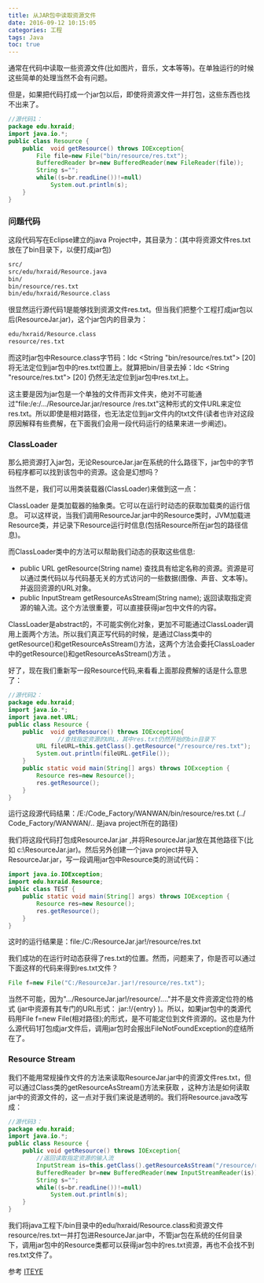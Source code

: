 ```yaml
---
title: 从JAR包中读取资源文件
date: 2016-09-12 10:15:05
categories: 工程
tags: Java
toc: true
---
```


通常在代码中读取一些资源文件(比如图片，音乐，文本等等)。在单独运行的时候这些简单的处理当然不会有问题。

但是，如果把代码打成一个jar包以后，即使将资源文件一并打包，这些东西也找不出来了。

```java
//源代码1：  
package edu.hxraid;
import java.io.*;
public class Resource {
    public  void getResource() throws IOException{
        File file=new File("bin/resource/res.txt");
        BufferedReader br=new BufferedReader(new FileReader(file));
        String s="";
        while((s=br.readLine())!=null)
            System.out.println(s);
    }
}
```

### 问题代码

这段代码写在Eclipse建立的java Project中，其目录为：(其中将资源文件res.txt放在了bin目录下，以便打成jar包)

```bash
src/
src/edu/hxraid/Resource.java
bin/
bin/resource/res.txt
bin/edu/hxraid/Resource.class
```

很显然运行源代码1是能够找到资源文件res.txt。但当我们把整个工程打成jar包以后(ResourceJar.jar)，这个jar包内的目录为：

```bash
edu/hxraid/Resource.class
resource/res.txt
```

而这时jar包中Resource.class字节码：ldc <String "bin/resource/res.txt"> [20] 将无法定位到jar包中的res.txt位置上。就算把bin/目录去掉：ldc <String "resource/res.txt"> [20] 仍然无法定位到jar包中res.txt上。

这主要是因为jar包是一个单独的文件而非文件夹，绝对不可能通过"file:/e:/.../ResourceJar.jar/resource /res.txt"这种形式的文件URL来定位res.txt。所以即使是相对路径，也无法定位到jar文件内的txt文件(读者也许对这段原因解释有些费解，在下面我们会用一段代码运行的结果来进一步阐述)。

### ClassLoader

那么把资源打入jar包，无论ResourceJar.jar在系统的什么路径下，jar包中的字节码程序都可以找到该包中的资源。这会是幻想吗？

当然不是，我们可以用类装载器(ClassLoader)来做到这一点：

ClassLoader 是类加载器的抽象类。它可以在运行时动态的获取加载类的运行信息。 可以这样说，当我们调用ResourceJar.jar中的Resource类时，JVM加载进Resource类，并记录下Resource运行时信息(包括Resource所在jar包的路径信息)。

而ClassLoader类中的方法可以帮助我们动态的获取这些信息:

* public URL getResource(String name) 
    查找具有给定名称的资源。资源是可以通过类代码以与代码基无关的方式访问的一些数据(图像、声音、文本等)。并返回资源的URL对象。
* public InputStream getResourceAsStream(String name); 
    返回读取指定资源的输入流。这个方法很重要，可以直接获得jar包中文件的内容。

ClassLoader是abstract的，不可能实例化对象，更加不可能通过ClassLoader调用上面两个方法。所以我们真正写代码的时候，是通过Class类中的getResource()和getResourceAsStream()方法，这两个方法会委托ClassLoader中的getResource()和getResourceAsStream()方法 。

好了，现在我们重新写一段Resource代码,来看看上面那段费解的话是什么意思了：

```java
//源代码2：  
package edu.hxraid;
import java.io.*;
import java.net.URL;
public class Resource {
    public  void getResource() throws IOException{
              //查找指定资源的URL，其中res.txt仍然开始的bin目录下
        URL fileURL=this.getClass().getResource("/resource/res.txt");
        System.out.println(fileURL.getFile());
    }
    public static void main(String[] args) throws IOException {
        Resource res=new Resource();
        res.getResource();
    }
}
```

运行这段源代码结果：/E:/Code_Factory/WANWAN/bin/resource/res.txt  (../ Code_Factory/WANWAN/.. 是java project所在的路径)

我们将这段代码打包成ResourceJar.jar ,并将ResourceJar.jar放在其他路径下(比如 c:\ResourceJar.jar)。然后另外创建一个java project并导入ResourceJar.jar，写一段调用jar包中Resource类的测试代码：

```java
import java.io.IOException;
import edu.hxraid.Resource;
public class TEST {
    public static void main(String[] args) throws IOException {
        Resource res=new Resource();
        res.getResource();
    }
}
```

这时的运行结果是：file:/C:/ResourceJar.jar!/resource/res.txt
 
我们成功的在运行时动态获得了res.txt的位置。然而，问题来了，你是否可以通过下面这样的代码来得到res.txt文件？

```java
File f=new File("C:/ResourceJar.jar!/resource/res.txt");
```

当然不可能，因为".../ResourceJar.jar!/resource/...."并不是文件资源定位符的格式 (jar中资源有其专门的URL形式： jar:<url>!/{entry} )。所以，如果jar包中的类源代码用File f=new File(相对路径);的形式，是不可能定位到文件资源的。这也是为什么源代码1打包成jar文件后，调用jar包时会报出FileNotFoundException的症结所在了。

### Resource Stream

我们不能用常规操作文件的方法来读取ResourceJar.jar中的资源文件res.txt，但可以通过Class类的getResourceAsStream()方法来获取 ，这种方法是如何读取jar中的资源文件的，这一点对于我们来说是透明的。我们将Resource.java改写成：

```java
//源代码3：  
package edu.hxraid;  
import java.io.*;  
public class Resource {  
    public void getResource() throws IOException{  
        //返回读取指定资源的输入流  
        InputStream is=this.getClass().getResourceAsStream("/resource/res.txt");   
        BufferedReader br=new BufferedReader(new InputStreamReader(is));  
        String s="";  
        while((s=br.readLine())!=null)  
            System.out.println(s);  
    }  
}
```

我们将java工程下/bin目录中的edu/hxraid/Resource.class和资源文件resource/res.txt一并打包进ResourceJar.jar中，不管jar包在系统的任何目录下，调用jar包中的Resource类都可以获得jar包中的res.txt资源，再也不会找不到res.txt文件了。

参考
[ITEYE](http://hxraid.iteye.com/blog/483115)